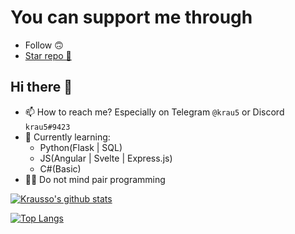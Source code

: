 # You can support me through
- Follow 🙃
- [Star repo 🌟](https://github.com/Krausso?tab=repositories)

## Hi there 👋
- 📫 How to reach me? Especially on Telegram ``@krau5`` or Discord ``krau5#9423``
- 🌱 Currently learning:
  - Python(Flask | SQL)
  - JS(Angular | Svelte | Express.js)
  - C#(Basic)
- ✌🏼 Do not mind pair programming

[![Krausso's github stats](https://github-readme-stats.vercel.app/api?username=Krausso&count_private=true&show_icons=true&theme=react)](https://github.com/anuraghazra/github-readme-stats)

[![Top Langs](https://github-readme-stats.vercel.app/api/top-langs/?username=Krausso&layout=compact&theme=react)](https://github.com/anuraghazra/github-readme-stats)

